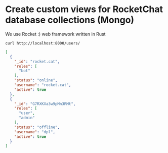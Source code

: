 # Create custom views for RocketChat database collections (Mongo) 

We use Rocket :) web framework written in Rust

```shell
curl http://localhost:8000/users/
```

```json
[
  {
    "_id": "rocket.cat",
    "roles": [
      "bot"
    ],
    "status": "online",
    "username": "rocket.cat",
    "active": true
  },
  {
    "_id": "G7RXKXa3w9pMn3RMt",
    "roles": [
      "user",
      "admin"
    ],
    "status": "offline",
    "username": "dpl",
    "active": true
  }
]
```

